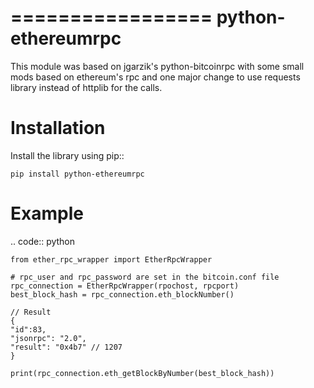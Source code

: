 =================
python-ethereumrpc
=================

This module was based on jgarzik's python-bitcoinrpc with some small mods based
on ethereum's rpc and one major change to use requests library instead of
httplib for the calls.

Installation
============

Install the library using pip::

    pip install python-ethereumrpc

Example
=======
.. code:: python

    from ether_rpc_wrapper import EtherRpcWrapper

    # rpc_user and rpc_password are set in the bitcoin.conf file
    rpc_connection = EtherRpcWrapper(rpochost, rpcport)
    best_block_hash = rpc_connection.eth_blockNumber()

    // Result
    {
    "id":83,
    "jsonrpc": "2.0",
    "result": "0x4b7" // 1207
    }

    print(rpc_connection.eth_getBlockByNumber(best_block_hash))
